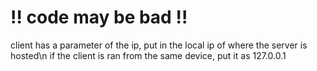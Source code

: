 # ‼️ code may be bad ‼️

client has a parameter of the ip, put in the local ip of where the server is hosted\n
if the client is ran from the same device, put it as 127.0.0.1
